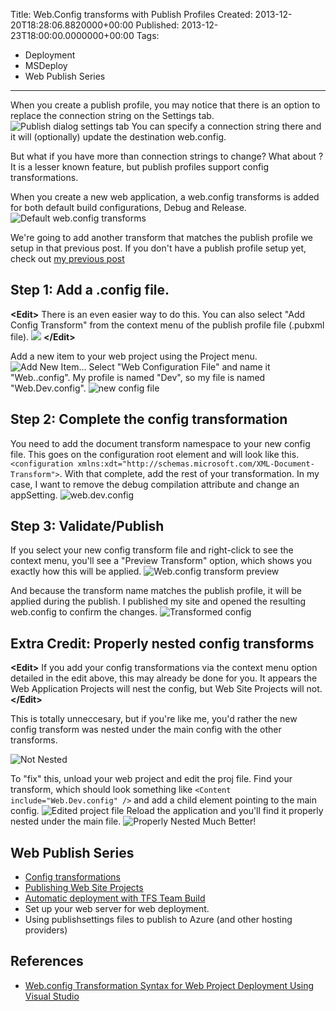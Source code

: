 Title: Web.Config transforms with Publish Profiles
Created: 2013-12-20T18:28:06.8820000+00:00
Published: 2013-12-23T18:00:00.0000000+00:00
Tags: 
 - Deployment
 - MSDeploy
 - Web Publish Series
---
When you create a publish profile, you may notice that there is an option to replace the connection string on the Settings tab.
![Publish dialog settings tab](/content/images/2013/Dec/PublishSettings.PNG)
You can specify a connection string there and it will (optionally) update the destination web.config.

But what if you have more than connection strings to change? What about <appSettings>? It is a lesser known feature, but publish profiles support config transformations.

When you create a new web application, a web.config transforms is added for both default build configurations, Debug and Release.
![Default web.config transforms](/content/images/2013/Dec/DefaultConfigTransforms.PNG)

We're going to add another transform that matches the publish profile we setup in that previous post. If you don't have a publish profile setup yet, check out [my previous post](http://awaitwisdom.com/intro-to-web-publish-profiles/)
## Step 1: Add a .config file.
**&lt;Edit&gt;**
There is an even easier way to do this. You can also select "Add Config Transform" from the context menu of the publish profile file (.pubxml file).
![](/content/images/2014/Jan/AddConfigTransform.PNG)
**&lt;/Edit&gt;**

Add a new item to your web project using the Project menu.
![Add New Item...](/content/images/2013/Dec/AddNewItem.PNG)
Select "Web Configuration File" and name it "Web.<publish profile name>.config". My profile is named "Dev", so my file is named "Web.Dev.config".
![new config file](/content/images/2013/Dec/AddNewConfig.PNG)

## Step 2: Complete the config transformation
You need to add the document transform namespace to your new config file. This goes on the configuration root element and will look like this. `<configuration xmlns:xdt="http://schemas.microsoft.com/XML-Document-Transform">`. With that complete, add the rest of your transformation. In my case, I want to remove the debug compilation attribute and change an appSetting.
![web.dev.config](/content/images/2013/Dec/web_dev_config.png)

## Step 3: Validate/Publish
If you select your new config transform file and right-click to see the context menu, you'll see a "Preview Transform" option, which shows you exactly how this will be applied.
![Web.config transform preview](/content/images/2013/Dec/TransformPreview.png)

And because the transform name matches the publish profile, it will be applied during the publish. I published my site and opened the resulting web.config to confirm the changes.
![Transformed config](/content/images/2013/Dec/TransformedConfig.png)

## Extra Credit: Properly nested config transforms
**&lt;Edit&gt;**
If you add your config transformations via the context menu option detailed in the edit above, this may already be done for you. It appears the Web Application Projects will nest the config, but Web Site Projects will not.
**&lt;/Edit&gt;**

This is totally unneccesary, but if you're like me, you'd rather the new config transform was nested under the main config with the other transforms.

![Not Nested](/content/images/2013/Dec/NotNested.png)

To "fix" this, unload your web project and edit the proj file. Find your transform, which should look something like `<Content include="Web.Dev.config" />` and add a child <DependentUpon> element pointing to the main config.
![Edited project file](/content/images/2013/Dec/EditedProject.png)
Reload the application and you'll find it properly nested under the main file.
![Properly Nested](/content/images/2013/Dec/nested.png)
Much Better!

## Web Publish Series
+ [Config transformations](http://awaitwisdom.com/publish-profile-config-transform/) 
+ [Publishing Web Site Projects](http://awaitwisdom.com/publishing-website-projects)
+ [Automatic deployment with TFS Team Build](http://awaitwisdom.com/automatic-web-deployment-with-tfs-team-build)
+ Set up your web server for web deployment.
+ Using publishsettings files to publish to Azure (and other hosting providers)

## References
* [Web.config Transformation Syntax for Web Project Deployment Using Visual Studio](http://msdn.microsoft.com/en-us/library/dd465326.aspx)